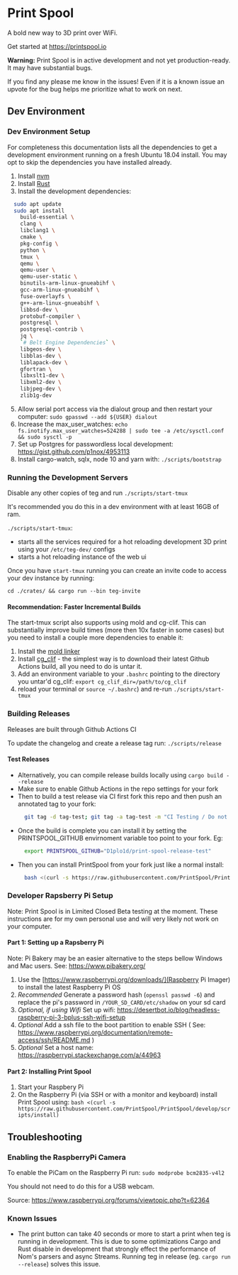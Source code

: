 # Print Spool

A bold new way to 3D print over WiFi.

Get started at https://printspool.io

**Warning:** Print Spool is in active development and not yet production-ready. It may have substantial bugs.

If you find any please me know in the issues! Even if it is a known issue an upvote for the bug helps me prioritize what to work on next.


## Dev Environment

### Dev Environment Setup

For completeness this documentation lists all the dependencies to get a development environment running on a fresh Ubuntu 18.04 install. You may opt to skip the dependencies you have installed already.

1. Install [nvm](https://github.com/creationix/nvm)
2. Install [Rust](https://rustup.rs/)
3. Install the development dependencies:
  ```bash
    sudo apt update
    sudo apt install
      build-essential \
      clang \
      libclang1 \
      cmake \
      pkg-config \
      python \
      tmux \
      qemu \
      qemu-user \
      qemu-user-static \
      binutils-arm-linux-gnueabihf \
      gcc-arm-linux-gnueabihf \
      fuse-overlayfs \
      g++-arm-linux-gnueabihf \
      libbsd-dev \
      protobuf-compiler \
      postgresql \
      postgresql-contrib \
      jq \
      `# Belt Engine Dependencies` \
      libgeos-dev \
      libblas-dev \
      liblapack-dev \
      gfortran \
      libxslt1-dev \
      libxml2-dev \
      libjpeg-dev \
      zlib1g-dev
  ```
5. Allow serial port access via the dialout group and then restart your computer: `sudo gpasswd --add ${USER} dialout`
6. Increase the max_user_watches: `echo fs.inotify.max_user_watches=524288 | sudo tee -a /etc/sysctl.conf && sudo sysctl -p`
8. Set up Postgres for passwordless local development: https://gist.github.com/p1nox/4953113
7. Install cargo-watch, sqlx, node 10 and yarn with: `./scripts/bootstrap`

### Running the Development Servers

Disable any other copies of teg and run `./scripts/start-tmux`

It's recommended you do this in a dev environment with at least 16GB of ram.

`./scripts/start-tmux`:

- starts all the services required for a hot reloading development 3D print using your `/etc/teg-dev/` configs
- starts a hot reloading instance of the web ui

Once you have `start-tmux` running you can create an invite code to access your dev instance by running:

`cd ./crates/ && cargo run --bin teg-invite`

#### Recommendation: Faster Incremental Builds

The start-tmux script also supports using mold and cg-clif. This can substantially improve build times (more then 10x faster in some cases) but you need to install a couple more dependencies to enable it:

1. Install the [mold linker](https://github.com/rui314/mold)
2. Install [cg_clif](https://github.com/bjorn3/rustc_codegen_cranelift) - the simplest way is to download their latest Github Actions build, all you need to do is untar it.
3. Add an environment variable to your `.bashrc` pointing to the directory you untar'd cg_clif:
`export cg_clif_dir=/path/to/cg_clif`
4. reload your terminal or `source ~/.bashrc`) and re-run `./scripts/start-tmux`


### Building Releases

Releases are built through Github Actions CI

To update the changelog and create a release tag run: `./scripts/release`

#### Test Releases

- Alternatively, you can compile release builds locally using `cargo build --release`
- Make sure to enable Github Actions in the repo settings for your fork
- Then to build a test release via CI first fork this repo and then push an annotated tag to your fork:
  ```bash
    git tag -d tag-test; git tag -a tag-test -m "CI Testing / Do not Use" && git push fork -f tag-test
  ```
- Once the build is complete you can install it by setting the PRINTSPOOL_GITHUB envirnoment variable too point to your fork. Eg:
  ```bash
    export PRINTSPOOL_GITHUB="D1plo1d/print-spool-release-test"
  ```
- Then you can install PrintSpool from your fork just like a normal install:
  ```bash
    bash <(curl -s https://raw.githubusercontent.com/PrintSpool/PrintSpool/develop/scripts/install)
  ```

### Developer Rapsberry Pi Setup

Note: Print Spool is in Limited Closed Beta testing at the moment. These instructions are for my own personal use and will very likely not work on your computer.

#### Part 1: Setting up a Rapsberry Pi

Note: Pi Bakery may be an easier alternative to the steps bellow Windows and Mac users. See: https://www.pibakery.org/

1. Use the [https://www.raspberrypi.org/downloads/](Raspberry Pi Imager) to install the latest Raspberry Pi OS
2. *Recommended* Generate a password hash (`openssl passwd -6`) and replace the pi's password in `/YOUR_SD_CARD/etc/shadow` on your sd card
3. *Optional, if using Wifi* Set up wifi: https://desertbot.io/blog/headless-raspberry-pi-3-bplus-ssh-wifi-setup
4. *Optional* Add a ssh file to the boot partition to enable SSH ( See: https://www.raspberrypi.org/documentation/remote-access/ssh/README.md )
5. *Optional* Set a host name: https://raspberrypi.stackexchange.com/a/44963

#### Part 2: Installing Print Spool

1. Start your Raspbery Pi
2. On the Raspberry Pi (via SSH or with a monitor and keyboard) install Print Spool using:
  `bash <(curl -s https://raw.githubusercontent.com/PrintSpool/PrintSpool/develop/scripts/install)`

## Troubleshooting

### Enabling the RaspberryPi Camera

To enable the PiCam on the Raspberry Pi run: `sudo modprobe bcm2835-v4l2`

You should not need to do this for a USB webcam.

Source: https://www.raspberrypi.org/forums/viewtopic.php?t=62364

<!--
  TODO: I think the following information is out of date and no longer necessary to configure Print Spool:

  This will default the camera to 128x96px

  To increase the resolution run:

  `v4l2-ctl --set-fmt-video=width=1920,height=1088,pixelformat=4`

  ### Raspian

  Print Spool requires Raspbian Buster. To upgrade to Raspbian Buster see:

  https://www.raspberrypi.org/blog/buster-the-new-version-of-raspbian/
-->

### Known Issues

- The print button can take 40 seconds or more to start a print when teg is running in development. This is due to some optimizations Cargo and Rust disable in development that strongly effect the performance of Nom's parsers and async Streams. Running teg in release (eg. `cargo run --release`) solves this issue.
